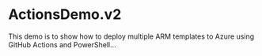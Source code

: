 # ActionsDemo.v2

This demo is to show how to deploy multiple ARM templates to Azure using GitHub Actions and PowerShell...
